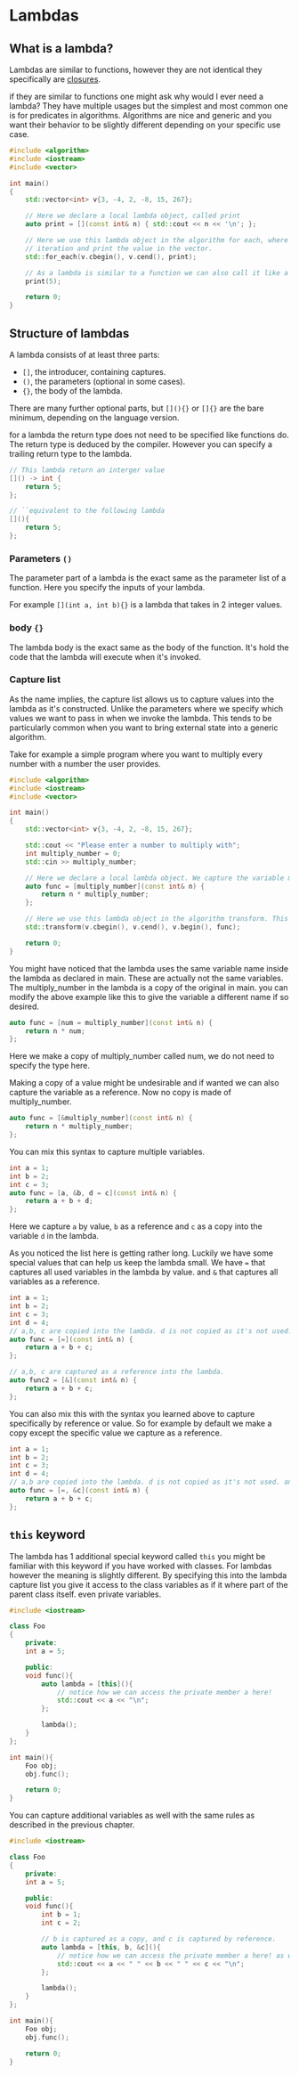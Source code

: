 # Lambdas

## What is a lambda?

Lambdas are similar to functions, however they are not identical they specifically are
[closures](<https://en.wikipedia.org/wiki/Closure_(computer_programming)>).

if they are similar to functions one might ask why would I ever need a lambda? They have multiple usages but the
simplest and most common one is for predicates in algorithms. Algorithms are nice and generic and you want their
behavior to be slightly different depending on your specific use case.

```cpp
#include <algorithm>
#include <iostream>
#include <vector>

int main()
{
    std::vector<int> v{3, -4, 2, -8, 15, 267};

    // Here we declare a local lambda object, called print
    auto print = [](const int& n) { std::cout << n << '\n'; };

    // Here we use this lambda object in the algorithm for each, where the lambda will be called for each
    // iteration and print the value in the vector.
    std::for_each(v.cbegin(), v.cend(), print);

    // As a lambda is similar to a function we can also call it like a function. This will print 5
    print(5);

    return 0;
}
```

## Structure of lambdas

A lambda consists of at least three parts:

- `[]`, the introducer, containing captures.
- `()`, the parameters (optional in some cases).
- `{}`, the body of the lambda.

There are many further optional parts, but `[](){}` or `[]{}` are the bare minimum, depending on the language version.

for a lambda the return type does not need to be specified like functions do. The return type is deduced by the
compiler. However you can specify a trailing return type to the lambda.

```cpp
// This lambda return an interger value
[]() -> int {
    return 5;
};

// ``equivalent to the following lambda
[](){
    return 5;
};

```

### Parameters `()`

The parameter part of a lambda is the exact same as the parameter list of a function. Here you specify the inputs of
your lambda.

For example `[](int a, int b){}` is a lambda that takes in 2 integer values.

### body `{}`

The lambda body is the exact same as the body of the function. It's hold the code that the lambda will execute when it's
invoked.

### Capture list

As the name implies, the capture list allows us to capture values into the lambda as it's constructed. Unlike the
parameters where we specify which values we want to pass in when we invoke the lambda. This tends to be particularly
common when you want to bring external state into a generic algorithm.

Take for example a simple program where you want to multiply every number with a number the user provides.

```cpp
#include <algorithm>
#include <iostream>
#include <vector>

int main()
{
    std::vector<int> v{3, -4, 2, -8, 15, 267};

    std::cout << "Please enter a number to multiply with";
    int multiply_number = 0;
    std::cin >> multiply_number;

    // Here we declare a local lambda object. We capture the variable multiply_number so it can be used in the lambda. We return the value of the passed in value with multiply_number.
    auto func = [multiply_number](const int& n) {
        return n * multiply_number;
    };

    // Here we use this lambda object in the algorithm transform. This algorithm takes a ranges to iterate over, an output destination (the begin of the same vector in this case) and the predicate (our lambda)
    std::transform(v.cbegin(), v.cend(), v.begin(), func);

    return 0;
}
```

You might have noticed that the lambda uses the same variable name inside the lambda as declared in main. These are
actually not the same variables. The multiply_number in the lambda is a copy of the original in main. you can modify the
above example like this to give the variable a different name if so desired.

```cpp
auto func = [num = multiply_number](const int& n) {
    return n * num;
};
```

Here we make a copy of multiply_number called num, we do not need to specify the type here.

Making a copy of a value might be undesirable and if wanted we can also capture the variable as a reference. Now no copy
is made of multiply_number.

```cpp
auto func = [&multiply_number](const int& n) {
    return n * multiply_number;
};
```

You can mix this syntax to capture multiple variables.

```cpp
int a = 1;
int b = 2;
int c = 3;
auto func = [a, &b, d = c](const int& n) {
    return a + b + d;
};
```

Here we capture `a` by value, `b` as a reference and `c` as a copy into the variable `d` in the lambda.

As you noticed the list here is getting rather long. Luckily we have some special values that can help us keep the
lambda small. We have `=` that captures all used variables in the lambda by value. and `&` that captures all variables
as a reference.

```cpp
int a = 1;
int b = 2;
int c = 3;
int d = 4;
// a,b, c are copied into the lambda. d is not copied as it's not used.
auto func = [=](const int& n) {
    return a + b + c;
};

// a,b, c are captured as a reference into the lambda.
auto func2 = [&](const int& n) {
    return a + b + c;
};
```

You can also mix this with the syntax you learned above to capture specifically by reference or value. So for example by
default we make a copy except the specific value we capture as a reference.

```cpp
int a = 1;
int b = 2;
int c = 3;
int d = 4;
// a,b are copied into the lambda. d is not copied as it's not used. and c is captured as a reference into the lambda.
auto func = [=, &c](const int& n) {
    return a + b + c;
};
```

## `this` keyword

The lambda has 1 additional special keyword called `this` you might be familiar with this keyword if you have worked
with classes. For lambdas however the meaning is slightly different. By specifying this into the lambda capture list you
give it access to the class variables as if it where part of the parent class itself. even private variables.

```cpp
#include <iostream>

class Foo
{
    private:
    int a = 5;

    public:
    void func(){
        auto lambda = [this](){
            // notice how we can access the private member a here!
            std::cout << a << "\n";
        };

        lambda();
    }
};

int main(){
    Foo obj;
    obj.func();

    return 0;
}
```

You can capture additional variables as well with the same rules as described in the previous chapter.

```cpp
#include <iostream>

class Foo
{
    private:
    int a = 5;

    public:
    void func(){
        int b = 1;
        int c = 2;

        // b is captured as a copy, and c is captured by reference.
        auto lambda = [this, b, &c](){
            // notice how we can access the private member a here! as well as the local variable b and c
            std::cout << a << " " << b << " " << c << "\n";
        };

        lambda();
    }
};

int main(){
    Foo obj;
    obj.func();

    return 0;
}
```
